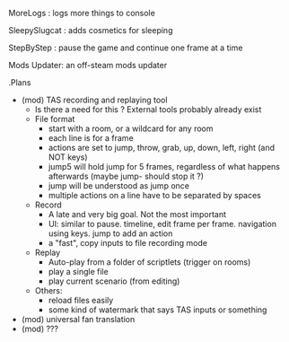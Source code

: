 MoreLogs : logs more things to console

SleepySlugcat : adds cosmetics for sleeping

StepByStep : pause the game and continue one frame at a time

Mods Updater: an off-steam mods updater


.Plans
- (mod) TAS recording and replaying tool
    - Is there a need for this ? External tools probably already exist
    - File format
        - start with a room, or a wildcard for any room
        - each line is for a frame
        - actions are set to jump, throw, grab, up, down, left, right (and NOT keys)
        - jump5 will hold jump for 5 frames, regardless of what happens afterwards (maybe jump- should stop it ?)
        - jump will be understood as jump once
        - multiple actions on a line have to be separated by spaces
    - Record
         - A late and very big goal. Not the most important
         - UI: similar to pause. timeline, edit frame per frame. navigation using keys. jump to add an action
         - a "fast", copy inputs to file recording mode
    - Replay
        - Auto-play from a folder of scriptlets (trigger on rooms)
        - play a single file
        - play current scenario (from editing)
    - Others:
        - reload files easily
        - some kind of watermark that says TAS inputs or something
- (mod) universal fan translation
- (mod) ???
